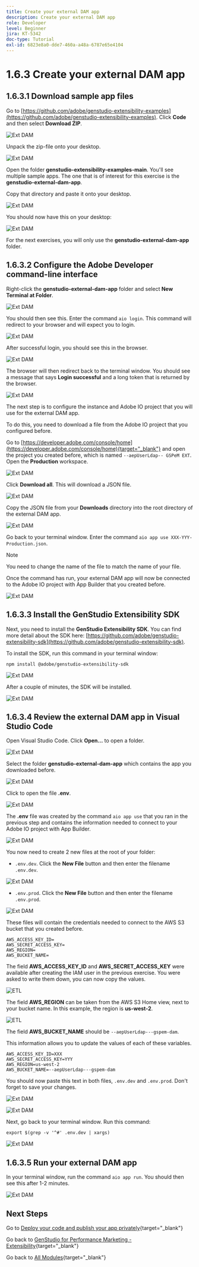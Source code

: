 ```yaml
---
title: Create your external DAM app
description: Create your external DAM app
role: Developer
level: Beginner
jira: KT-5342
doc-type: Tutorial
exl-id: 6823e8a0-dde7-460a-a48a-6787e65e4104
---
```

# 1.6.3 Create your external DAM app

## 1.6.3.1 Download sample app files

Go to [https://github.com/adobe/genstudio-extensibility-examples](https://github.com/adobe/genstudio-extensibility-examples). Click **Code** and then select **Download ZIP**.

![Ext DAM](./images/extdam1.png)

Unpack the zip-file onto your desktop.

![Ext DAM](./images/extdam2.png)

Open the folder **genstudio-extensibility-examples-main**. You'll see multiple sample apps. The one that is of interest for this exercise is the **genstudio-external-dam-app**.

Copy that directory and paste it onto your desktop.

![Ext DAM](./images/extdam4.png)

You should now have this on your desktop:

![Ext DAM](./images/extdam3.png)

For the next exercises, you will only use the **genstudio-external-dam-app** folder.

## 1.6.3.2 Configure the Adobe Developer command-line interface

Right-click the **genstudio-external-dam-app** folder and select **New Terminal at Folder**.

![Ext DAM](./images/extdam5.png)

You should then see this. Enter the command `aio login`. This command will redirect to your browser and will expect you to login.

![Ext DAM](./images/extdam6.png)

After successful login, you should see this in the browser.

![Ext DAM](./images/extdam7.png)

The browser will then redirect back to the terminal window. You should see a message that says **Login successful** and a long token that is returned by the browser.

![Ext DAM](./images/extdam8.png)

The next step is to configure the instance and Adobe IO project that you will use for the external DAM app.

To do this, you need to download a file from the Adobe IO project that you configured before.

Go to [https://developer.adobe.com/console/home](https://developer.adobe.com/console/home){target="_blank"} and open the project you created before, which is named `--aepUserLdap-- GSPeM EXT`. Open the **Production** workspace.

![Ext DAM](./images/extdam9.png)

Click **Download all**. This will download a JSON file.

![Ext DAM](./images/extdam10.png)

Copy the JSON file from your **Downloads** directory into the root directory of the external DAM app.

![Ext DAM](./images/extdam11.png)

Go back to your terminal window. Enter the command `aio app use XXX-YYY-Production.json`.

>[!NOTE]
>
>You need to change the name of the file to match the name of your file.

Once the command has run, your external DAM app will now be connected to the Adobe IO project with App Builder that you created before.

![Ext DAM](./images/extdam12.png)

## 1.6.3.3 Install the GenStudio Extensibility SDK

Next, you need to install the **GenStudio Extensibility SDK**. You can find more detail about the SDK here: [https://github.com/adobe/genstudio-extensibility-sdk](https://github.com/adobe/genstudio-extensibility-sdk).

To install the SDK, run this command in your terminal window:

`npm install @adobe/genstudio-extensibility-sdk`

![Ext DAM](./images/extdam13.png)

After a couple of minutes, the SDK will be installed.

![Ext DAM](./images/extdam14.png)

## 1.6.3.4 Review the external DAM app in Visual Studio Code

Open Visual Studio Code. Click **Open...** to open a folder.

![Ext DAM](./images/extdam15.png)

Select the folder **genstudio-external-dam-app** which contains the app you downloaded before.

![Ext DAM](./images/extdam16.png)

Click to open the file **.env**.

![Ext DAM](./images/extdam17.png)

The **.env** file was created by the command `aio app use` that you ran in the previous step and contains the information needed to connect to your Adobe IO project with App Builder.

![Ext DAM](./images/extdam18.png)

You now need to create 2 new files at the root of your folder: 

- `.env.dev`. Click the **New File** button and then enter the filename `.env.dev`.

![Ext DAM](./images/extdam19.png)

- `.env.prod`.  Click the **New File** button and then enter the filename `.env.prod`.

![Ext DAM](./images/extdam20.png)

These files will contain the credentials needed to connect to the AWS S3 bucket that you created before.

```
AWS_ACCESS_KEY_ID=
AWS_SECRET_ACCESS_KEY=
AWS_REGION=
AWS_BUCKET_NAME=
```

The field **AWS_ACCESS_KEY_ID** and **AWS_SECRET_ACCESS_KEY** were available after creating the IAM user in the previous exercise. You were asked to write them down, you can now copy the values.

![ETL](./images/cred1.png)

The field **AWS_REGION** can be taken from the AWS S3 Home view, next to your bucket name. In this example, the region is **us-west-2**.

![ETL](./images/bucket2.png)

The field **AWS_BUCKET_NAME** should be `--aepUserLdap---gspem-dam`.

This information allows you to update the values of each of these variables.

```
AWS_ACCESS_KEY_ID=XXX
AWS_SECRET_ACCESS_KEY=YYY
AWS_REGION=us-west-2
AWS_BUCKET_NAME=--aepUserLdap---gspem-dam
```

You should now paste this text in both files, `.env.dev` and `.env.prod`. Don't forget to save your changes.

![Ext DAM](./images/extdam21.png)


![Ext DAM](./images/extdam22.png)

Next, go back to your terminal window. Run this command:

`export $(grep -v '^#' .env.dev | xargs)`

![Ext DAM](./images/extdam23.png)

## 1.6.3.5 Run your external DAM app

In your terminal window, run the command `aio app run`. You should then see this after 1-2 minutes.

![Ext DAM](./images/extdam24.png)

## Next Steps

Go to [Deploy your code and publish your app privately](./ex4.md){target="_blank"}

Go back to [GenStudio for Performance Marketing - Extensibility](./genstudioext.md){target="_blank"}

Go back to [All Modules](./../../../overview.md){target="_blank"}

